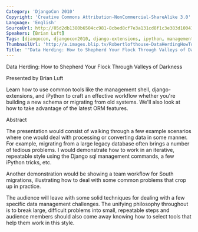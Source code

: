 ```yaml
---
Category: 'DjangoCon 2010'
Copyright: 'Creative Commons Attribution-NonCommercial-ShareAlike 3.0'
Language: 'English'
SourceUrl: http://05d2db1380b6504cc981-8cbed8cf7e3a131cd8f1c3e383d10041.r93.cf2.rackcdn.com/djangocon-2010/48_data-herding-how-to-shepherd-your-flock-through-valleys-of-darkness.flv
Speakers: [Brian Luft]
Tags: [djangocon, djangocon2010, django-extensions, ipython, managementshell, orm]
ThumbnailUrl: 'http://a.images.blip.tv/Robertlofthouse-DataHerdingHowToShepherdYourFlockThroughValleysOfDarkn299.png'
Title: '"Data Herding: How to Shepherd Your Flock Through Valleys of Darkness"'
---
```

Data Herding: How to Shepherd Your Flock Through Valleys of Darkness

Presented by Brian Luft

Learn how to use common tools like the management shell, django-extensions,
and iPython to craft an effective workflow whether you're building a new
schema or migrating from old systems. We'll also look at how to take advantage
of the latest ORM features.

Abstract

The presentation would consist of walking through a few example scenarios
where one would deal with processing or converting data in some manner. For
example, migrating from a large legacy database often brings a number of
tedious problems. I would demonstrate how to work in an iterative, repeatable
style using the Django sql management commands, a few iPython tricks, etc.

Another demonstration would be showing a team workflow for South migrations,
illustrating how to deal with some common problems that crop up in practice.

The audience will leave with some solid techniques for dealing with a few
specific data management challenges. The unifying philosophy throughout is to
break large, difficult problems into small, repeatable steps and audience
members should also come away knowing how to select tools that help them work
in this style.

